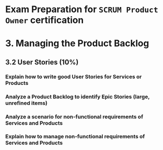 Exam Preparation for `SCRUM Product Owner` certification
======

# 3. Managing the Product Backlog
## 3.2 User Stories (10%)
### Explain how to write good User Stories for Services or Products
### Analyze a Product Backlog to identify Epic Stories (large, unrefined items)
### Analyze a scenario for non-functional requirements of Services and Products
### Explain how to manage non-functional requirements of Services and Products